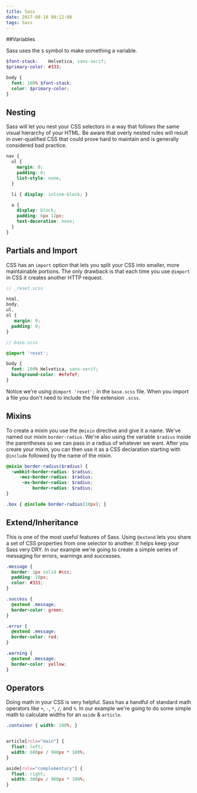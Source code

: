 ```yaml
---
title: Sass
date: 2017-08-10 00:12:00
tags: Sass
---
```




##Variables

Sass uses the `$` symbol to make something a variable. 

```scss
$font-stack:    Helvetica, sans-serif;
$primary-color: #333;

body {
  font: 100% $font-stack;
  color: $primary-color;
}
```

## Nesting
Sass will let you nest your CSS selectors in a way that follows the same visual hierarchy of your HTML. Be aware that overly nested rules will result in over-qualified CSS that could prove hard to maintain and is generally considered bad practice.

```scss
nav {
  ul {
    margin: 0;
    padding: 0;
    list-style: none;
  }

  li { display: inline-block; }

  a {
    display: block;
    padding: 6px 12px;
    text-decoration: none;
  }
}
```

## Partials and Import

CSS has an `import` option that lets you split your CSS into smaller, more maintainable portions. The only drawback is that each time you use `@import` in CSS it creates another HTTP request.

```scss
// _reset.scss

html,
body,
ul,
ol {
   margin: 0;
  padding: 0;
}
```

```scss
// base.scss

@import 'reset';

body {
  font: 100% Helvetica, sans-serif;
  background-color: #efefef;
}
```
Notice we're using `@import 'reset';` in the `base.scss` file. When you import a file you don't need to include the file extension `.scss`. 


## Mixins

To create a mixin you use the `@mixin` directive and give it a name. We've named our mixin `border-radius`. We're also using the variable `$radius` inside the parentheses so we can pass in a radius of whatever we want. After you create your mixin, you can then use it as a CSS declaration starting with `@include` followed by the name of the mixin. 

```scss
@mixin border-radius($radius) {
  -webkit-border-radius: $radius;
     -moz-border-radius: $radius;
      -ms-border-radius: $radius;
          border-radius: $radius;
}

.box { @include border-radius(10px); }
```

## Extend/Inheritance

This is one of the most useful features of Sass. Using `@extend` lets you share a set of CSS properties from one selector to another. It helps keep your Sass very DRY. In our example we're going to create a simple series of messaging for errors, warnings and successes.

```scss
.message {
  border: 1px solid #ccc;
  padding: 10px;
  color: #333;
}

.success {
  @extend .message;
  border-color: green;
}

.error {
  @extend .message;
  border-color: red;
}

.warning {
  @extend .message;
  border-color: yellow;
}
```

## Operators
Doing math in your CSS is very helpful. Sass has a handful of standard math operators like `+`, `-`, `*`, `/`, and `%`. In our example we're going to do some simple math to calculate widths for an `aside` & `article`.

```scss
.container { width: 100%; }


article[role="main"] {
  float: left;
  width: 600px / 960px * 100%;
}

aside[role="complementary"] {
  float: right;
  width: 300px / 960px * 100%;
}
```
